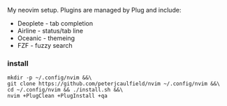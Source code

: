 My neovim setup. Plugins are managed by Plug and include:

- Deoplete - tab completion
- Airline - status/tab line
- Oceanic - themeing
- FZF - fuzzy search

### install
```
mkdir -p ~/.config/nvim &&\
git clone https://github.com/peterjcaulfield/nvim ~/.config/nvim &&\
cd ~/.config/nvim && ./install.sh &&\
nvim +PlugClean +PlugInstall +qa
```
